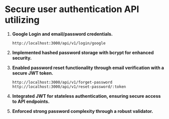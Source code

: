 # Secure user authentication API utilizing 

1. **Google Login and email/password credentials.**
    
    ```markup
    http://localhost:3000/api/v1/login/google
    ```
    
2. **Implemented hashed password storage with bcrypt for enhanced security.**
3. **Enabled password reset functionality through email verification with a secure JWT token.**
    
    ```markup
    http://localhost:3000/api/v1/forget-password
    http://localhost:3000/api/v1/reset-password/:token
    ```
    
4.  **Integrated JWT for stateless authentication, ensuring secure access to API endpoints.**
5. **Enforced strong password complexity through a robust validator.**